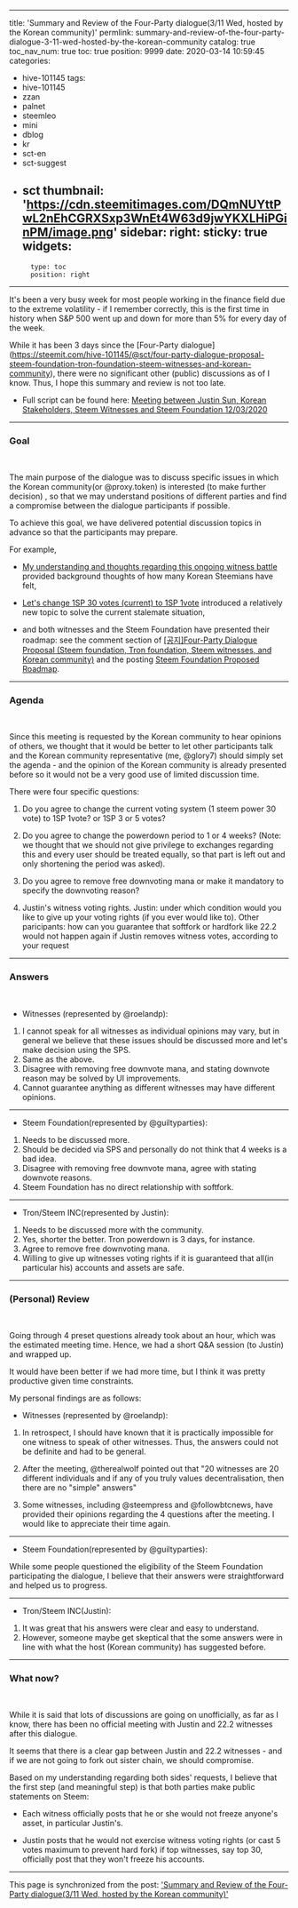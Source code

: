 
---
title: 'Summary and Review of the Four-Party dialogue(3/11 Wed, hosted by the Korean community)'
permlink: summary-and-review-of-the-four-party-dialogue-3-11-wed-hosted-by-the-korean-community
catalog: true
toc_nav_num: true
toc: true
position: 9999
date: 2020-03-14 10:59:45
categories:
- hive-101145
tags:
- hive-101145
- zzan
- palnet
- steemleo
- mini
- dblog
- kr
- sct-en
- sct-suggest
- sct
thumbnail: 'https://cdn.steemitimages.com/DQmNUYttPwL2nEhCGRXSxp3WnEt4W63d9jwYKXLHiPGinPM/image.png'
sidebar:
    right:
        sticky: true
widgets:
    -
        type: toc
        position: right
---


It's been a very busy week for most people working in the finance field due to the extreme volatility - if I remember correctly, this is the first time in history when S&P 500 went up and down for more than 5% for every day of the week. 

While it has been 3 days since the [Four-Party dialogue] (https://steemit.com/hive-101145/@sct/four-party-dialogue-proposal-steem-foundation-tron-foundation-steem-witnesses-and-korean-community), there were no significant other (public) discussions as of I know. Thus, I hope this summary and review is not too late. 

* Full script can be found here: [Meeting between Justin Sun, Korean Stakeholders, Steem Witnesses and Steem Foundation 12/03/2020](https://steemit.com/steemhostiletakeover/@ausbitbank/meeting-between-justin-sun-korean-stakeholders-steem-witnesses-and-steem-foundation-12-03-2020)

---

### Goal
<br>

The main purpose of the dialogue was to discuss specific issues in which the Korean community(or @proxy.token) is interested (to make further decision) , so that we may understand positions of different parties and find a compromise between the dialogue participants if possible. 

To achieve this goal, we have delivered potential discussion topics in advance so that the participants may prepare. 

For example, 

* [My understanding and thoughts regarding this ongoing witness battle](https://steemit.com/hive-101145/@glory7/my-understanding-and-thoughts-regarding-this-ongoing-witness-battle) provided background thoughts of how many Korean Steemians have felt, 

* [Let's change 1SP 30 votes (current) to 1SP 1vote](https://steemit.com/hive-101145/@glory7/let-s-change-1sp-30-votes-current-to-1sp-1vote) introduced a relatively new topic to solve the current stalemate situation,

* and both witnesses and the Steem Foundation have presented their roadmap: see the comment section of  [[공지]Four-Party Dialogue Proposal (Steem foundation, Tron foundation, Steem witnesses, and Korean community)](https://steemit.com/hive-101145/@sct/four-party-dialogue-proposal-steem-foundation-tron-foundation-steem-witnesses-and-korean-community)  and the posting [Steem Foundation Proposed Roadmap](https://steempeak.com/steem/@steemalliance/steem-foundation-proposed-roadmap).

---

### Agenda
<br>

Since this meeting is requested by the Korean community to hear opinions of others, we thought that it would be better to let other participants talk and the Korean community representative (me, @glory7) should simply set the agenda - and the opinion of the Korean community is already presented before so it would not be a very good use of limited discussion time. 

There were four specific questions:

1. Do you agree to change the current voting system (1 steem power 30 vote) to 1SP 1vote? or 1SP 3 or 5 votes?

2. Do you agree to change the powerdown period to 1 or 4 weeks? (Note: we thought that we should not give privilege to exchanges regarding this and every user should be treated equally, so that part is left out and only shortening the period was asked).

3. Do you agree to remove free downvoting mana or make it mandatory to specify the downvoting reason?

4. Justin's witness voting rights. Justin: under which condition would you like to give up your voting rights (if you ever would like to). Other paricipants: how can you  guarantee that softfork or hardfork like 22.2 would not happen again if Justin removes witness votes, according to your request

---

### Answers
<br>

* Witnesses (represented by @roelandp): 

1. I cannot speak for all witnesses as individual opinions may vary, but in general we believe that these issues should be discussed more and let's make decision using the SPS. 
2. Same as the above.
3. Disagree with removing free downvote mana, and stating downvote reason may be solved by UI improvements.
4. Cannot guarantee anything as different witnesses may have different opinions. 

---

* Steem Foundation(represented by @guiltyparties): 

1. Needs to be discussed more.
2. Should be decided via SPS and personally do not think that 4 weeks is a bad idea.
3. Disagree with removing free downvote mana, agree with stating downvote reasons. 
4. Steem Foundation has no direct relationship with softfork. 

---

* Tron/Steem INC(represented by Justin):

1. Needs to be discussed more with the community. 
2. Yes, shorter the better. Tron powerdown is 3 days, for instance. 
3. Agree to remove free downvoting mana. 
4. Willing to give up witnesses voting rights if it is guaranteed that all(in particular his) accounts and assets are safe.  

---

### (Personal) Review
<br>

Going through 4 preset questions already took about an hour, which was the estimated meeting time. Hence, we had a short Q&A session (to Justin) and wrapped up. 

It would have been better  if we had more time, but I think it was pretty productive given time constraints. 

My personal findings are as follows:

* Witnesses (represented by @roelandp): 

1. In retrospect, I should have known that it is practically impossible for one witness to speak of other witnesses. Thus, the answers could not be definite and had to be general. 

2. After the meeting, @therealwolf pointed out that "20 witnesses are 20 different individuals and if any of you truly values decentralisation, then there are no "simple" answers"

3. Some witnesses, including @steempress and @followbtcnews, have provided their opinions regarding the 4 questions after the meeting. I would like to appreciate their time again. 

---

* Steem Foundation(represented by @guiltyparties): 

While some people questioned the eligibility of the Steem Foundation participating the dialogue, I believe that their answers were straightforward and helped us to progress. 

---

* Tron/Steem INC(Justin):

1. It was great that his answers were clear and easy to understand.
2. However, someone maybe get skeptical that the some answers were in line with what the host (Korean community) has suggested before. 

---

### What now?
<br>

While it is said that lots of discussions are going on unofficially, as far as I know, there has been no official meeting with Justin and 22.2 witnesses after this dialogue. 

It seems that there is a clear gap between Justin and 22.2 witnesses - and if we are not going to fork out sister chain, we should compromise.

Based on my understanding regarding both sides' requests, I believe that the first step (and meaningful step) is that both parties make public statements on Steem:

* Each witness officially posts that he or she would not freeze anyone's asset, in particular Justin's.

* Justin posts that he would not exercise witness voting rights (or cast 5 votes maximum to prevent hard fork) if top witnesses, say top 30, officially post that they won't freeze his accounts.

- - -

This page is synchronized from the post: ['Summary and Review of the Four-Party dialogue(3/11 Wed, hosted by the Korean community)'](https://steemit.com/@glory7/summary-and-review-of-the-four-party-dialogue-3-11-wed-hosted-by-the-korean-community)
